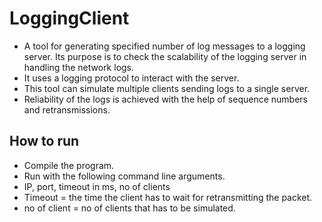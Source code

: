 # LoggingClient
* A tool for generating specified number of log messages to a logging server. Its purpose is to check the scalability of the logging server in handling the network logs. 
* It uses a logging protocol to interact with the server.
* This tool can simulate multiple clients sending logs to a single server.
* Reliability of the logs is achieved with the help of sequence numbers and retransmissions. 
## How to run
* Compile the program. 
* Run with the following command line arguments.
* IP, port, timeout in ms, no of clients
* Timeout = the time the client has to wait for retransmitting the packet.
* no of client = no of clients that has to be simulated.
